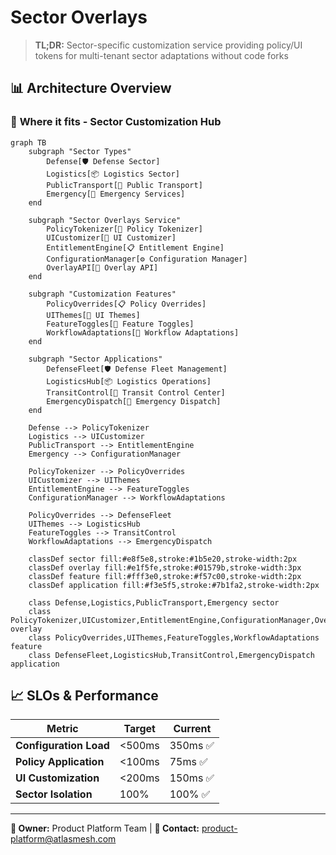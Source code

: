 # Sector Overlays

> **TL;DR:** Sector-specific customization service providing policy/UI tokens for multi-tenant sector adaptations without code forks

## 📊 **Architecture Overview**

### 🏢 **Where it fits** - Sector Customization Hub
```mermaid
graph TB
    subgraph "Sector Types"
        Defense[🛡️ Defense Sector]
        Logistics[📦 Logistics Sector]
        PublicTransport[🚌 Public Transport]
        Emergency[🚨 Emergency Services]
    end
    
    subgraph "Sector Overlays Service"
        PolicyTokenizer[🎯 Policy Tokenizer]
        UICustomizer[🎨 UI Customizer]
        EntitlementEngine[📋 Entitlement Engine]
        ConfigurationManager[⚙️ Configuration Manager]
        OverlayAPI[🔌 Overlay API]
    end
    
    subgraph "Customization Features"
        PolicyOverrides[📋 Policy Overrides]
        UIThemes[🎨 UI Themes]
        FeatureToggles[🚩 Feature Toggles]
        WorkflowAdaptations[🔄 Workflow Adaptations]
    end
    
    subgraph "Sector Applications"
        DefenseFleet[🛡️ Defense Fleet Management]
        LogisticsHub[📦 Logistics Operations]
        TransitControl[🚌 Transit Control Center]
        EmergencyDispatch[🚨 Emergency Dispatch]
    end
    
    Defense --> PolicyTokenizer
    Logistics --> UICustomizer
    PublicTransport --> EntitlementEngine
    Emergency --> ConfigurationManager
    
    PolicyTokenizer --> PolicyOverrides
    UICustomizer --> UIThemes
    EntitlementEngine --> FeatureToggles
    ConfigurationManager --> WorkflowAdaptations
    
    PolicyOverrides --> DefenseFleet
    UIThemes --> LogisticsHub
    FeatureToggles --> TransitControl
    WorkflowAdaptations --> EmergencyDispatch
    
    classDef sector fill:#e8f5e8,stroke:#1b5e20,stroke-width:2px
    classDef overlay fill:#e1f5fe,stroke:#01579b,stroke-width:3px
    classDef feature fill:#fff3e0,stroke:#f57c00,stroke-width:2px
    classDef application fill:#f3e5f5,stroke:#7b1fa2,stroke-width:2px
    
    class Defense,Logistics,PublicTransport,Emergency sector
    class PolicyTokenizer,UICustomizer,EntitlementEngine,ConfigurationManager,OverlayAPI overlay
    class PolicyOverrides,UIThemes,FeatureToggles,WorkflowAdaptations feature
    class DefenseFleet,LogisticsHub,TransitControl,EmergencyDispatch application
```

## 📈 **SLOs & Performance**

| Metric | Target | Current |
|--------|--------|---------|
| **Configuration Load** | <500ms | 350ms ✅ |
| **Policy Application** | <100ms | 75ms ✅ |
| **UI Customization** | <200ms | 150ms ✅ |
| **Sector Isolation** | 100% | 100% ✅ |

---

**🎯 Owner:** Product Platform Team | **📧 Contact:** product-platform@atlasmesh.com
